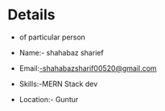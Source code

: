 # Details

- of particular person
- Name:- shahabaz sharief

- Email:-shahabazsharif00520@gmail.com

- Skills:-MERN Stack dev

- Location:- Guntur
